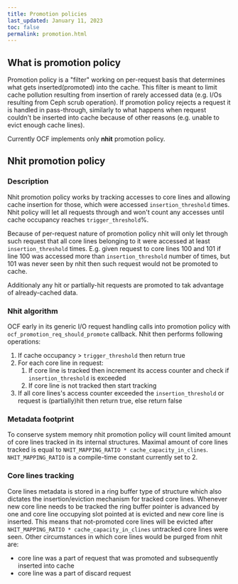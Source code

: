 ```yaml
---
title: Promotion policies
last_updated: January 11, 2023
toc: false
permalink: promotion.html
---
```


## What is promotion policy
Promotion policy is a "filter" working on per-request basis that determines
what gets inserted(promoted) into the cache. This filter is meant to limit cache
pollution resulting from insertion of rarely accessed data (e.g. I/Os resulting
from Ceph scrub operation). If promotion policy rejects a request it is
handled in pass-through, similarly to what happens when request couldn't be inserted
into cache because of other reasons (e.g. unable to evict enough cache lines).

Currently OCF implements only **nhit** promotion policy.

## Nhit promotion policy
### Description
Nhit promotion policy works by tracking accesses to core lines and allowing cache
insertion for those, which were accessed `insertion_threshold` times. Nhit policy
will let all requests through and won't count any accesses until cache occupancy
reaches `trigger_threshold`%.

Because of per-request nature of promotion policy nhit will only let through such
request that all core lines belonging to it were accessed at least
`insertion_threshold` times. E.g. given request to core lines 100 and 101 if line
100 was accessed more than `insertion_threshold` number of times, but 101 was
never seen by nhit then such request would not be promoted to cache.

Additionaly any hit or partially-hit requests are promoted to tak advantage of
already-cached data.


### Nhit algorithm
OCF early in its generic I/O request handling calls into promotion policy with
`ocf_promotion_req_should_promote` callback. Nhit then performs following
operations:
1. If cache occupancy > `trigger_threshold` then return true
2. For each core line in request:
    1. If core line is tracked then increment its access counter and check if
    `insertion_threshold` is exceeded
    2. If core line is not tracked then start tracking
3. If all core lines's access counter exceeded the `insertion_threshold` or
request is (partially)hit then return true, else return false


### Metadata footprint
To conserve system memory nhit promotion policy will count limited amount of core
lines tracked in its internal structures. Maximal amount of core lines tracked is
equal to `NHIT_MAPPING_RATIO * cache_capacity_in_clines`. `NHIT_MAPPING_RATIO`
is a compile-time constant currently set to 2.

### Core lines tracking
Core lines metadata is stored in a ring buffer type of structure which also
dictates the insertion/eviction mechanism for tracked core lines. Whenever new
core line needs to be tracked the ring buffer pointer is advanced by one and core
line occupying slot pointed at is evicted and new core line is inserted. This means
that not-promoted core lines will be evicted after
`NHIT_MAPPING_RATIO * cache_capacity_in_clines` untracked core lines were seen.
Other circumstances in which core lines would be purged from nhit are:
- core line was a part of request that was promoted and subsequently inserted
into cache
- core line was a part of discard request


